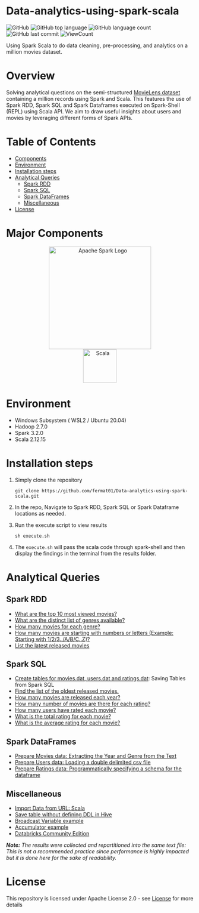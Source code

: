 # Data-analytics-using-spark-scala

![GitHub](https://img.shields.io/github/license/fermat01/Data-analytics-using-spark-scala?style=flat)
![GitHub top language](https://img.shields.io/github/languages/top/fermat01/Data-analytics-using-spark-scala?style=flat)
![GitHub language count](https://img.shields.io/github/languages/count/fermat01/Data-analytics-using-spark-scala?style=flat)
![GitHub last commit](https://img.shields.io/github/last-commit/fermat01/Data-analytics-using-spark-scala?style=flat)
![ViewCount](https://views.whatilearened.today/views/github/fermat01/Data-analytics-using-spark-scala.svg?cache=remove)

 Using Spark Scala to do data cleaning, pre-processing, and analytics on a million movies dataset.
 
# Overview
Solving analytical questions on the semi-structured [MovieLens dataset](https://grouplens.org/datasets/movielens/1m/) containing a million records using Spark and Scala. This features the use of Spark RDD, Spark SQL and Spark Dataframes executed on Spark-Shell (REPL) using Scala API. We aim to draw useful insights about users and movies by leveraging different forms of Spark APIs.

# Table of Contents
* [Components](https://github.com/fermat01/Data-analytics-using-spark-scala#Major-Components)
* [Environment](https://github.com/fermat01/Data-analytics-using-spark-scala#Environment)
* [Installation steps](https://github.com/fermat01/Data-analytics-using-spark-scala#Installation-steps)
* [Analytical Queries](https://github.com/fermat01/Data-analytics-using-spark-scala#Analytical-Queries)
	- [Spark RDD](https://github.com/fermat01/Data-analytics-using-spark-scala#Spark-RDD)
	- [Spark SQL](https://github.com/fermat01/Data-analytics-using-spark-scala#Spark-SQL)
	- [Spark DataFrames](https://github.com/fermat01/Data-analytics-using-spark-scala#Spark-DataFrames)
	- [Miscellaneous](https://github.com/fermat01/Data-analytics-using-spark-scala#Miscellaneous)
* [License](https://github.com/fermat01/Data-analytics-using-spark-scala#License)

# Major Components

<p align="center">
	<a href="#">
		<img src="https://upload.wikimedia.org/wikipedia/commons/f/f3/Apache_Spark_logo.svg" alt="Apache Spark Logo" title="Apache Spark" width=275 hspace=80 />
	</a>
	<a href="#">
		<img src="https://raw.githubusercontent.com/Thomas-George-T/Thomas-George-T/master/assets/scala.svg" alt="Scala" title="Scala" width ="90" />
	</a>
</p>

# Environment
* Windows Subsystem ( WSL2 / Ubuntu 20.04) 
* Hadoop 2.7.0
* Spark 3.2.0
* Scala 2.12.15

# Installation steps

1. Simply clone the repository
	```
	git clone https://github.com/fermat01/Data-analytics-using-spark-scala.git
	```
2. In the repo, Navigate to Spark RDD, Spark SQL or Spark Dataframe locations as needed.

3. Run the execute script to view results
	```
	sh execute.sh
	```
4. The `execute.sh` will pass the scala code through spark-shell and then display the findings in the terminal from the results folder.

# Analytical Queries

## Spark RDD
- [What are the top 10 most viewed movies?](/Spark_RDD/Top_10_Most_Viewed_Movies/)
- [What are the distinct list of genres available?](/Spark_RDD/Distinct_Genres/)
- [How many movies for each genre?](Spark_RDD/Movies_in_each_genre/)
- [How many movies are starting with numbers or letters (Example: Starting with 1/2/3../A/B/C..Z)?](Spark_RDD/Movies_starting_with_Letters_or_Numbers/)
- [List the latest released movies](Spark_RDD/Latest_movies/)

## Spark SQL
- [Create tables for movies.dat, users.dat and ratings.dat](/Spark_SQL/sparkdatalake/): Saving Tables from Spark SQL
- [Find the list of the oldest released movies.](/Spark_SQL/list_of_the_oldest_movies/)
- [How many movies are released each year?](/Spark_SQL/movies_each_year/)
- [How many number of movies are there for each rating?](/Spark_SQL/movies_per_rating/)
- [How many users have rated each movie?](Spark_SQL/num_users_per_movie)
- [What is the total rating for each movie?](Spark_SQL/total_rating_per_movie/) 
- [What is the average rating for each movie?](Spark_SQL/average_rating_per_movie/)

## Spark DataFrames
- [Prepare Movies data: Extracting the Year and Genre from the Text](Spark_DataFrames/prepare_movies_dat)
- [Prepare Users data: Loading a double delimited csv file](Spark_DataFrames/prepare_users_dat)
- [Prepare Ratings data: Programmatically specifying a schema for the dataframe](Spark_DataFrames/prepare_ratings_dat)

## Miscellaneous
- [Import Data from URL: Scala](/Miscellaneous/Import-File-From-URL)
- [Save table without defining DDL in Hive](/Miscellaneous/Save-Table-Without-Explicit-DDL)
- [Broadcast Variable example](/Miscellaneous/Broadcast-variable)
- [Accumulator example](/Miscellaneous/Accumulator-Example)
- [Databricks Community Edition](https://community.cloud.databricks.com/login.html)

_**Note:** The results were collected and repartitioned into the same text file: This is not a recommended practice since performance is highly impacted but it is done here for the sake of readability._



# License
This repository is licensed under Apache License 2.0 - see [License](LICENSE.md) for more details

